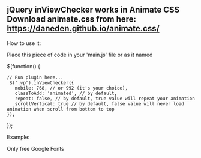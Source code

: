 jQuery inViewChecker works in Animate CSS
Download animate.css from here: https://daneden.github.io/animate.css/
---------------------------------------------------------------------------------------------------

How to use it:
<script src="javascript/jquery/jquery.inViewChecker.js" type="text/javascript"></script>
<link href="stylesheet/animate.css" rel="stylesheet">
<link href="javascript/main.js" rel="stylesheet">

Place this piece of code in your 'main.js' file or as it named

$(function() {
	
	// Run plugin here...
	 $('.vp').inViewChecker({
	   mobile: 768, // or 992 (it's your choice),
	   classToAdd: 'animated', // by default,
	   repeat: false, // by default, true value will repeat your animation
	   scrollVertical: true // by default, false value will never load animation when scroll from bottom to top
	});
});

Example:
 <div class="free-gfonts vp" data-duration="1s" data-animation="fadeIn" data-delay="1s">Only free Google Fonts</div>